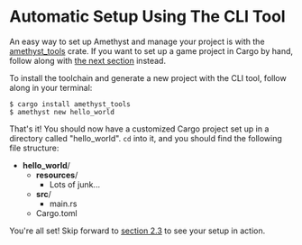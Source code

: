 # Automatic Setup Using The CLI Tool

An easy way to set up Amethyst and manage your project is with the
[amethyst_tools][at] crate. If you want to set up a game project in Cargo by
hand, follow along with [the next section][ci] instead.

[at]: https://github.com/amethyst/tools
[ci]: ./getting_started/manual_cargo_setup.html

To install the toolchain and generate a new project with the CLI tool, follow
along in your terminal:

```
$ cargo install amethyst_tools
$ amethyst new hello_world
```

That's it! You should now have a customized Cargo project set up in a directory
called "hello_world". `cd` into it, and you should find the following file
structure:

* **hello_world**/
  * **resources**/
    * Lots of junk...
  * **src**/
    * main.rs
  * Cargo.toml

You're all set! Skip forward to [section 2.3][hw] to see your setup in action.

[hw]: ./getting_started/hello_world.html
